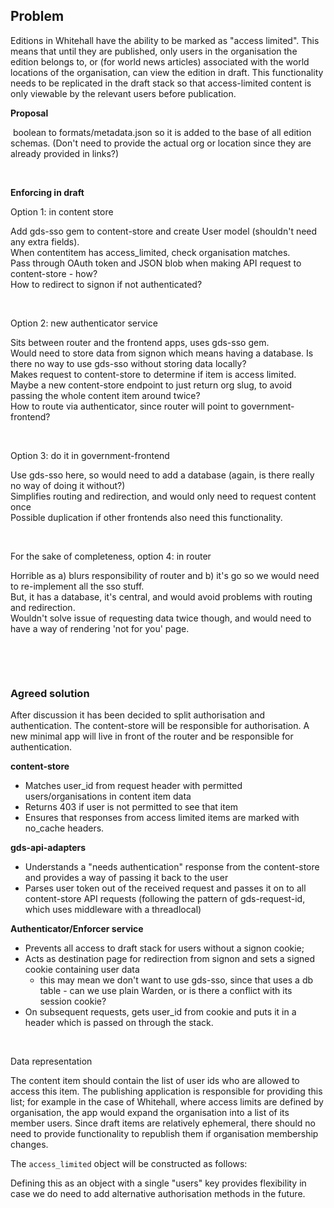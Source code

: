 ## **Problem**

Editions in Whitehall have the ability to be marked as "access limited". This means that until they are published, only users in the organisation the edition belongs to, or (for world news articles) associated with the world locations of the organisation, can view the edition in draft. This functionality needs to be replicated in the draft stack so that access-limited content is only viewable by the relevant users before publication.

**Proposal**

&nbsp;boolean to formats/metadata.json so it is added to the base of all edition schemas. (Don't need to provide the actual org or location since they are already provided in links?)

&nbsp;

**Enforcing in draft**

Option 1: in content store

Add gds-sso gem to content-store and create User model (shouldn't need any extra fields).  
When contentitem has access\_limited, check organisation matches.  
Pass through OAuth token and JSON blob when making API request to content-store - how?  
How to redirect to signon if not authenticated?

&nbsp;

Option 2: new authenticator service

Sits between router and the frontend apps, uses gds-sso gem.  
Would need to store data from signon which means having a database. Is there no way to use gds-sso without storing data locally?  
Makes request to content-store to determine if item is access limited. Maybe a new content-store endpoint to just return org slug, to avoid passing the whole content item around twice?  
How to route via authenticator, since router will point to government-frontend?

&nbsp;

Option 3: do it in government-frontend

Use gds-sso here, so would need to add a database&nbsp;(again, is there really no way of doing it without?)  
Simplifies routing and redirection, and would only need to request content once  
Possible duplication if other frontends also need this functionality.

&nbsp;

For the sake of completeness, option 4: in router

Horrible as a) blurs responsibility of router and b) it's go so we would need to re-implement all the sso stuff.&nbsp;  
But, it has a database, it's central, and would avoid problems with routing and redirection.&nbsp;  
Wouldn't solve issue of requesting data twice though, and would need to have a way of rendering 'not for you' page.&nbsp;

&nbsp;

&nbsp;

### Agreed solution

After discussion it has been decided to split authorisation and authentication. The content-store will be responsible for authorisation. A new minimal app will live in front of the router and be responsible for authentication.

**content-store**

- Matches user\_id from request header with permitted users/organisations in content item data
- Returns 403 if user is not permitted to see that item
- Ensures that responses from access limited items are marked with no\_cache headers.

**gds-api-adapters**

- Understands a "needs authentication" response from the content-store and provides a way of passing it back to the user
- Parses user token out of the received request and passes it on to all content-store API requests (following the pattern of gds-request-id, which uses middleware with a threadlocal)

**Authenticator/Enforcer service**

- Prevents all access to draft stack for users without a signon cookie;
- Acts as destination page for redirection from signon and sets a signed cookie containing user data&nbsp;
  - this may mean we don't want to use gds-sso, since that uses a db table - can we use plain Warden, or is there a conflict with its session cookie?
- On subsequent requests, gets user\_id from cookie and puts it in a header which is passed on through the stack.

&nbsp;

Data representation

The content item should contain the list of user ids who are allowed to access this item. The publishing application is responsible for providing this list; for example in the case of Whitehall, where access limits are defined by organisation, the app would expand the organisation into a list of its member users. Since draft items are relatively ephemeral, there should no need to provide functionality to republish them if organisation membership changes.

The `access_limited`&nbsp;object will be constructed as follows:

Defining this as an object with a single "users" key provides flexibility in case we do need to add alternative authorisation methods in the future.

&nbsp;

&nbsp;

